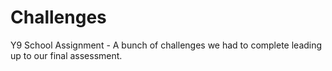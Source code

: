 # Challenges
Y9 School Assignment - A bunch of challenges we had to complete leading up to our final assessment.
